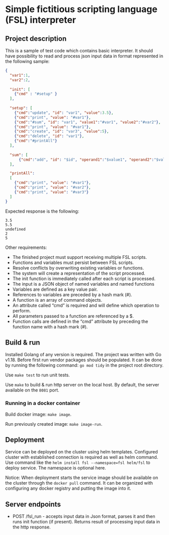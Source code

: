 # Simple fictitious scripting language (FSL) interpreter

## Project description
This is a sample of test code which contains basic interpreter.
It should have possibility to read and process json input data in format represented in the following sample:
```json
{
  "var1":1,
  "var2":2,
  
  "init": [
    {"cmd" : "#setup" }
  ],
  
  "setup": [
    {"cmd":"update", "id": "var1", "value":3.5},
    {"cmd":"print", "value": "#var1"},
    {"cmd":"#sum", "id": "var1", "value1":"#var1", "value2":"#var2"},
    {"cmd":"print", "value": "#var1"},
    {"cmd":"create", "id": "var3", "value":5},
    {"cmd":"delete", "id": "var1"},
    {"cmd":"#printAll"}
  ],
  
  "sum": [
      {"cmd":"add", "id": "$id", "operand1":"$value1", "operand2":"$value2"}
  ],

  "printAll":
  [
    {"cmd":"print", "value": "#var1"},
    {"cmd":"print", "value": "#var2"},
    {"cmd":"print", "value": "#var3"}
  ]
}
```
Expected response is the following:
```
3.5
5.5
undefined
2
5
```

Other requirements:
- The finished project must support receiving multiple FSL scripts. 
- Functions and variables must persist between FSL scripts. 
- Resolve conflicts by overwriting existing variables or functions.
- The system will create a representation of the script processed. 
- The init function is immediately called after each script is processed.
- The input is a JSON object of named variables and named functions
- Variables are defined as a key value pair.
- References to variables are preceded by a hash mark (#).
- A function is an array of command objects.
- An attribute called “cmd” is required and will define which operation to perform.
- All parameters passed to a function are referenced by a $.
- Function calls are defined in the “cmd” attribute by preceding the function name with a hash mark (#).

## Build & run
Installed Golang of any version is required. The project was written with Go v1.18. Before first run vendor packages should be populated. It can be done by running the following command: `go mod tidy` in the project root directory.

Use `make test` to run unit tests.

Use `make` to build & run http server on the local host. 
By default, the server available on the `8081` port.

### Running in a docker container
Build docker image: `make image`.

Run previously created image: `make image-run`. 

## Deployment
Service can be deployed on the cluster using helm templates. Configured cluster with established connection is required as well as helm command. Use command like the `helm install fsl --namespace=fsl helm/fsl` to deploy service. The namespace is optional here.

Notice: When deployment starts the service image should be available on the cluster through the `docker pull` command. It can be organized with configuring any docker registry and putting the image into it.

## Server endpoints
 - POST /fsl_run - accepts input data in Json format, parses it and then runs init function (if present). 
  Returns result of processing input data in the http response.
